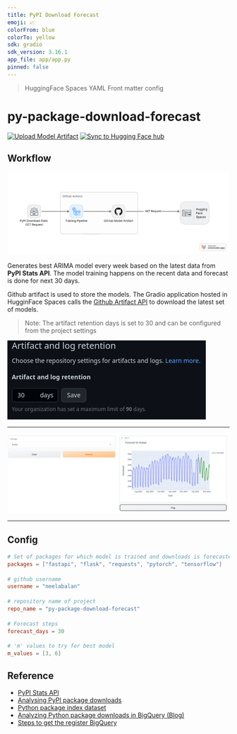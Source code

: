 ```yaml
---
title: PyPI Download Forecast
emoji: 📈
colorFrom: blue
colorTo: yellow
sdk: gradio
sdk_version: 3.16.1
app_file: app/app.py
pinned: false
---
```


> HuggingFace Spaces YAML Front matter config


# py-package-download-forecast

[![Upload Model Artifact](https://github.com/neelabalan/py-package-download-forecast/actions/workflows/upload_artifact.yml/badge.svg)](https://github.com/neelabalan/py-package-download-forecast/actions/workflows/upload_artifact.yml)
[![Sync to Hugging Face hub](https://github.com/neelabalan/py-package-download-forecast/actions/workflows/sync_hf_spaces.yml/badge.svg)](https://github.com/neelabalan/py-package-download-forecast/actions/workflows/sync_hf_spaces.yml)


## Workflow

![Flow](img/py-package-download-forecast.png)

Generates best ARIMA model every week based on the latest data from **PyPI Stats API**. The model training happens on the recent data and forecast is done for next 30 days.

Github artifact is used to store the models. The Gradio application hosted in HugginFace Spaces calls the [Github Artifact API](https://docs.github.com/en/rest/actions/artifacts?apiVersion=2022-11-28#list-artifacts-for-a-repository) to download the latest set of models.

> Note: The artifact retention days is set to 30 and can be configured from the project settings
>

![img](img/artifact.png)

___

![app](img/app.png)
___

## Config

```toml
# Set of packages for which model is trained and downloads is forecasted
packages = ["fastapi", "flask", "requests", "pytorch", "tensorflow"]

# github username
username = "neelabalan"

# repository name of project
repo_name = "py-package-download-forecast"

# Forecast steps
forecast_days = 30

# 'm' values to try for best model
m_values = [3, 6]
```

## Reference

- [PyPI Stats API](https://pypistats.org/api/)
- [Analysing PyPI package downloads](https://packaging.python.org/en/latest/guides/analyzing-pypi-package-downloads/)
- [Python package index dataset](https://console.cloud.google.com/marketplace/product/gcp-public-data-pypi/pypi?pli=1)
- [Analyzing Python package downloads in BigQuery (Blog)](https://cloud.google.com/blog/topics/developers-practitioners/analyzing-python-package-downloads-bigquery)
- [Steps to get the register BigQuery](https://github.com/ofek/pypinfo/blob/master/README.rst#installation)